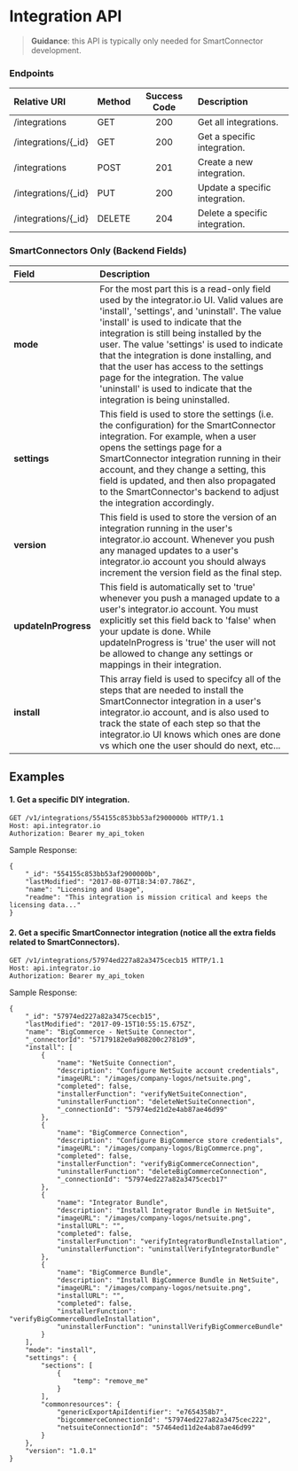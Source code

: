 Integration API
===========
>**Guidance**: this API is typically only needed for SmartConnector development.


### Endpoints
| Relative URI| Method | Success Code | Description|
|:-------------------|:-------|:------------:|:------------------------------|
|/integrations|GET|200|Get all integrations.|
|/integrations/{_id}|GET|200|Get a specific integration.|
|/integrations|POST|201|Create a new integration.|
|/integrations/{_id}|PUT|200|Update a specific integration.|
|/integrations/{_id}|DELETE|204|Delete a specific integration.|

### SmartConnectors Only (Backend Fields)

| Field| Description|
|:------------|:------------|
| **mode**|For the most part this is a read-only field used by the integrator.io UI.  Valid values are 'install', 'settings', and 'uninstall'.  The value 'install' is used to indicate that the integration is still being installed by the user.  The value 'settings' is used to indicate that the integration is done installing, and that the user has access to the settings page for the integration.  The value 'uninstall' is used to indicate that the integration is being uninstalled.|
| **settings**|This field is used to store the settings (i.e. the configuration) for the SmartConnector integration.  For example, when a user opens the settings page for a SmartConnector integration running in their account, and they change a setting, this field is updated, and then also propagated to the SmartConnector's backend to adjust the integration accordingly.|
| **version**|This field is used to store the version of an integration running in the user's integrator.io account.  Whenever you push any managed updates to a user's integrator.io account you should always increment the version field as the final step.|
| **updateInProgress**|This field is automatically set to 'true' whenever you push a managed update to a user's integrator.io account.  You must explicitly set this field back to 'false' when your update is done.  While updateInProgress is 'true' the user will not be allowed to change any settings or mappings in their integration.|
| **install**|This array field is used to specifcy all of the steps that are needed to install the SmartConnector integration in a user's integrator.io account, and is also used to track the state of each step so that the integrator.io UI knows which ones are done vs which one the user should do next, etc...|

## Examples

#### 1.  Get a specific DIY integration.

```
GET /v1/integrations/554155c853bb53af2900000b HTTP/1.1
Host: api.integrator.io
Authorization: Bearer my_api_token
```

Sample Response:

```
{
    "_id": "554155c853bb53af2900000b",
    "lastModified": "2017-08-07T18:34:07.786Z",
    "name": "Licensing and Usage",
    "readme": "This integration is mission critical and keeps the licensing data..."
}
```


#### 2.  Get a specific SmartConnector integration (notice all the extra fields related to SmartConnectors).

```
GET /v1/integrations/57974ed227a82a3475cecb15 HTTP/1.1
Host: api.integrator.io
Authorization: Bearer my_api_token
```

Sample Response:

```
{
    "_id": "57974ed227a82a3475cecb15",
    "lastModified": "2017-09-15T10:55:15.675Z",
    "name": "BigCommerce - NetSuite Connector",
    "_connectorId": "57179182e0a908200c2781d9",
    "install": [
        {
            "name": "NetSuite Connection",
            "description": "Configure NetSuite account credentials",
            "imageURL": "/images/company-logos/netsuite.png",
            "completed": false,
            "installerFunction": "verifyNetSuiteConnection",
            "uninstallerFunction": "deleteNetSuiteConnection",
            "_connectionId": "57974ed21d2e4ab87ae46d99"
        },
        {
            "name": "BigCommerce Connection",
            "description": "Configure BigCommerce store credentials",
            "imageURL": "/images/company-logos/BigCommerce.png",
            "completed": false,
            "installerFunction": "verifyBigCommerceConnection",
            "uninstallerFunction": "deleteBigCommerceConnection",
            "_connectionId": "57974ed227a82a3475cecb17"
        },
        {
            "name": "Integrator Bundle",
            "description": "Install Integrator Bundle in NetSuite",
            "imageURL": "/images/company-logos/netsuite.png",
            "installURL": "",
            "completed": false,
            "installerFunction": "verifyIntegratorBundleInstallation",
            "uninstallerFunction": "uninstallVerifyIntegratorBundle"
        },
        {
            "name": "BigCommerce Bundle",
            "description": "Install BigCommerce Bundle in NetSuite",
            "imageURL": "/images/company-logos/netsuite.png",
            "installURL": "",
            "completed": false,
            "installerFunction": "verifyBigCommerceBundleInstallation",
            "uninstallerFunction": "uninstallVerifyBigCommerceBundle"
        }
    ],
    "mode": "install",
    "settings": {
        "sections": [
            {
                "temp": "remove_me"
            }
        ],
        "commonresources": {
            "genericExportApiIdentifier": "e7654358b7",
            "bigcommerceConnectionId": "57974ed227a82a3475cec222",
            "netsuiteConnectionId": "57464ed11d2e4ab87ae46d99"
        }
    },
    "version": "1.0.1"
}
```
